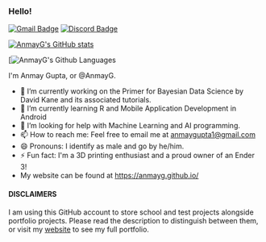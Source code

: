 ### Hello!
[![Gmail Badge](https://img.shields.io/badge/Gmail-D14836?style=for-the-badge&logo=gmail&logoColor=white)](mailto:saksham@vt.edu)
[![Discord Badge](https://img.shields.io/badge/Discord-7289DA?style=for-the-badge&logo=discord&logoColor=white)](https://discordapp.com/users/381960357561892884)

[![AnmayG's GitHub stats](https://github-readme-stats.vercel.app/api?username=anmayg)](https://github.com/anmayg/github-readme-stats)

[![AnmayG's Github Languages](https://github-readme-stats.vercel.app/api/top-langs/?username={anmayg})

I'm Anmay Gupta, or @AnmayG.

- 🔭 I’m currently working on the Primer for Bayesian Data Science by David Kane and its associated tutorials.
- 🌱 I’m currently learning R and Mobile Application Development in Android
- 🤔 I’m looking for help with Machine Learning and AI programming.
- 📫 How to reach me: Feel free to email me at anmaygupta1@gmail.com
- 😄 Pronouns: I identify as male and go by he/him.
- ⚡ Fun fact: I'm a 3D printing enthusiast and a proud owner of an Ender 3!
- My website can be found at https://anmayg.github.io/

#### DISCLAIMERS
I am using this GitHub account to store school and test projects alongside portfolio projects. Please read the description to distinguish between them, or visit my [website](https://anmayg.github.io/) to see my full portfolio.
